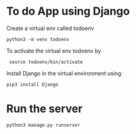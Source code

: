 # To do App using Django

Create a virtual env called todoenv

```python3 -m venv todoenv```

To activate the virtual env todoenv by

``` source todoenv/bin/activate```

Install Django in the virtual environment using:

```pip3 install Django```

# Run the server

```python3 manage.py runserver```


